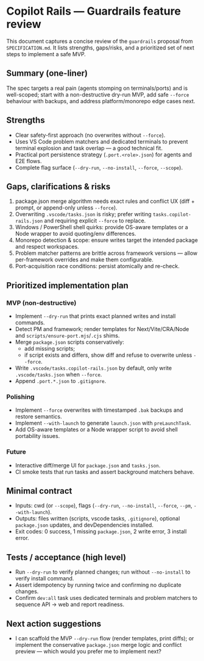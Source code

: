 # Copilot Rails — Guardrails feature review

This document captures a concise review of the `guardrails` proposal from
`SPECIFICATION.md`. It lists strengths, gaps/risks, and a prioritized set of
next steps to implement a safe MVP.

## Summary (one-liner)

The spec targets a real pain (agents stomping on terminals/ports) and is
well-scoped; start with a non-destructive dry-run MVP, add safe `--force`
behaviour with backups, and address platform/monorepo edge cases next.

## Strengths

- Clear safety-first approach (no overwrites without `--force`).
- Uses VS Code problem matchers and dedicated terminals to prevent terminal
  explosion and task overlap — a good technical fit.
- Practical port persistence strategy (`.port.<role>.json`) for agents and
  E2E flows.
- Complete flag surface (`--dry-run`, `--no-install`, `--force`, `--scope`).

## Gaps, clarifications & risks

1. package.json merge algorithm needs exact rules and conflict UX (diff +
   prompt, or append-only unless `--force`).
2. Overwriting `.vscode/tasks.json` is risky; prefer writing
   `tasks.copilot-rails.json` and requiring explicit `--force` to replace.
3. Windows / PowerShell shell quirks: provide OS-aware templates or a Node
   wrapper to avoid quoting/env differences.
4. Monorepo detection & scope: ensure writes target the intended package and
   respect workspaces.
5. Problem matcher patterns are brittle across framework versions — allow
   per-framework overrides and make them configurable.
6. Port-acquisition race conditions: persist atomically and re-check.

## Prioritized implementation plan

### MVP (non-destructive)

- Implement `--dry-run` that prints exact planned writes and install commands.
- Detect PM and framework; render templates for Next/Vite/CRA/Node and
  `scripts/ensure-port.mjs`/`.cjs` shims.
- Merge `package.json` scripts conservatively:
  - add missing scripts;
  - if script exists and differs, show diff and refuse to overwrite unless
    `--force`.
- Write `.vscode/tasks.copilot-rails.json` by default, only write
  `.vscode/tasks.json` when `--force`.
- Append `.port.*.json` to `.gitignore`.

### Polishing

- Implement `--force` overwrites with timestamped `.bak` backups and restore
  semantics.
- Implement `--with-launch` to generate `launch.json` with `preLaunchTask`.
- Add OS-aware templates or a Node wrapper script to avoid shell portability
  issues.

### Future

- Interactive diff/merge UI for `package.json` and `tasks.json`.
- CI smoke tests that run tasks and assert background matchers behave.

## Minimal contract

- Inputs: cwd (or `--scope`), flags (`--dry-run`, `--no-install`, `--force`,
  `--pm`, `--with-launch`).
- Outputs: files written (scripts, vscode tasks, `.gitignore`), optional
  `package.json` updates, and devDependencies installed.
- Exit codes: 0 success, 1 missing `package.json`, 2 write error, 3 install
  error.

## Tests / acceptance (high level)

- Run `--dry-run` to verify planned changes; run without `--no-install` to
  verify install command.
- Assert idempotency by running twice and confirming no duplicate changes.
- Confirm `dev:all` task uses dedicated terminals and problem matchers to
  sequence API → web and report readiness.

## Next action suggestions

- I can scaffold the MVP `--dry-run` flow (render templates, print diffs);
  or implement the conservative `package.json` merge logic and conflict
  preview — which would you prefer me to implement next?
